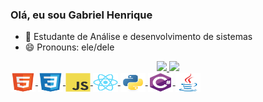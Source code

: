 ### Olá, eu sou Gabriel Henrique

- 🌱 Estudante de Análise e desenvolvimento de sistemas 
- 😄 Pronouns: ele/dele


<div align="center">
  <a href="https://github.com/GabrielHenriquedev">
  <img height="135em" src="https://github-readme-stats.vercel.app/api?username=GabrielHenriquedev&show_icons=true&theme=dracula&include_all_commits=true&count_private=true"/>
  <img height="135em" src="https://github-readme-stats.vercel.app/api/top-langs/?username=GabrielHenriquedev&layout=compact&langs_count=7&theme=dracula"/>
</div>
<div>
  <img align="center" alt="Gab-HTML" height="30" width="40" src="https://raw.githubusercontent.com/devicons/devicon/master/icons/html5/html5-original.svg">
  <img align="center" alt="Gab-CSS" height="30" width="40" src="https://raw.githubusercontent.com/devicons/devicon/master/icons/css3/css3-original.svg">
  <img align="center" alt="Gab-JavaScript" height="30" width="40" src="https://raw.githubusercontent.com/devicons/devicon/master/icons/javaScript/javaScript-original.svg">
  <img align="center" alt="Gab-React" height="30" width="40" src="https://raw.githubusercontent.com/devicons/devicon/master/icons/react/react-original.svg">
  <img align="center" alt="Gab-Python" height="30" width="40" src="https://raw.githubusercontent.com/devicons/devicon/master/icons/python/python-original.svg">
  <img align="center" alt="Gab-Csharp" height="30" width="40" src="https://raw.githubusercontent.com/devicons/devicon/master/icons/csharp/csharp-original.svg">
  <img align="center" alt="Gab-Java" height="30" width="40" src="https://raw.githubusercontent.com/devicons/devicon/master/icons/java/java-original.svg">
  
  
  
</div>
  
 
